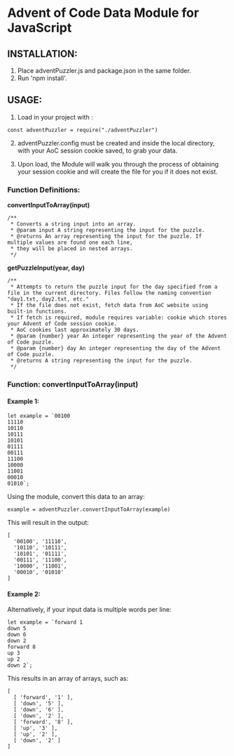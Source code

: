 # Advent of Code Data Module for JavaScript

## INSTALLATION:

1. Place adventPuzzler.js and package.json in the same folder.
2. Run 'npm install'.

## USAGE:

1. Load in your project with :

```
const adventPuzzler = require("./adventPuzzler")
```

2. adventPuzzler.config must be created and inside the local directory, with your AoC session cookie saved, to grab your data.

3. Upon load, the Module will walk you through the process of obtaining your session cookie and will create the file for you if it does not exist.

### Function Definitions:

<strong>convertInputToArray(input)</strong>

```
/**
 * Converts a string input into an array.
 * @param input A string representing the input for the puzzle.
 * @returns An array representing the input for the puzzle. If multiple values are found one each line,
 * they will be placed in nested arrays.
 */
```

<strong>getPuzzleInput(year, day)</strong>

```
/**
 * Attempts to return the puzzle input for the day specified from a file in the current directory. Files follow the naming convention "day1.txt, day2.txt, etc."
 * If the file does not exist, fetch data from AoC website using built-in functions.
 * If fetch is required, module requires variable: cookie which stores your Advent of Code session cookie.
 * AoC cookies last approximately 30 days.
 * @param {number} year An integer representing the year of the Advent of Code puzzle.
 * @param {number} day An integer representing the day of the Advent of Code puzzle.
 * @returns A string representing the input for the puzzle.
 */
```

### Function: convertInputToArray(input)

#### Example 1:

```
let example = `00100
11110
10110
10111
10101
01111
00111
11100
10000
11001
00010
01010`;
```

Using the module, convert this data to an array:

```
example = adventPuzzler.convertInputToArray(example)
```

This will result in the output:

```
[
  '00100', '11110',
  '10110', '10111',
  '10101', '01111',
  '00111', '11100',
  '10000', '11001',
  '00010', '01010'
]
```

#### Example 2:

Alternatively, if your input data is multiple words per line:

```
let example = `forward 1
down 5
down 6
down 2
forward 8
up 3
up 2
down 2`;
```

This results in an array of arrays, such as:

```
[
  [ 'forward', '1' ],
  [ 'down', '5' ],
  [ 'down', '6' ],
  [ 'down', '2' ],
  [ 'forward', '8' ],
  [ 'up', '3' ],
  [ 'up', '2' ],
  [ 'down', '2' ]
]
```
